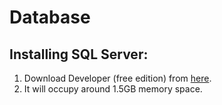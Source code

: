 # Database

## Installing SQL Server:
  
   1. Download Developer (free edition) from [here](https://www.microsoft.com/en-in/sql-server/sql-server-downloads).
   2. It will occupy around 1.5GB memory space.
